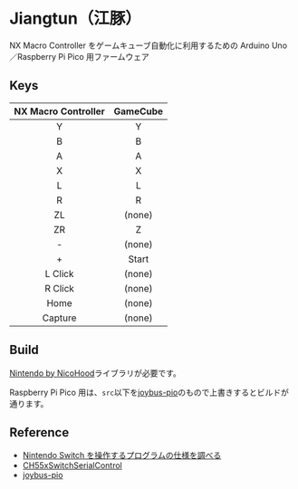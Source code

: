 # Jiangtun（江豚）

NX Macro Controller をゲームキューブ自動化に利用するための Arduino Uno／Raspberry Pi Pico 用ファームウェア

## Keys

| NX Macro Controller | GameCube |
| :-----------------: | :------: |
|          Y          |    Y     |
|          B          |    B     |
|          A          |    A     |
|          X          |    X     |
|          L          |    L     |
|          R          |    R     |
|         ZL          |  (none)  |
|         ZR          |    Z     |
|          -          |  (none)  |
|          +          |  Start   |
|       L Click       |  (none)  |
|       R Click       |  (none)  |
|        Home         |  (none)  |
|       Capture       |  (none)  |

## Build

[Nintendo by NicoHood](https://github.com/NicoHood/Nintendo)ライブラリが必要です。

Raspberry Pi Pico 用は、`src`以下を[joybus-pio](https://github.com/mizuyoukanao/joybus-pio)のもので上書きするとビルドが通ります。

## Reference

- [Nintendo Switch を操作するプログラムの仕様を調べる](https://scrapbox.io/yatsuna827827-12010999/Nintendo_Switch%E3%82%92%E6%93%8D%E4%BD%9C%E3%81%99%E3%82%8B%E3%83%97%E3%83%AD%E3%82%B0%E3%83%A9%E3%83%A0%E3%81%AE%E4%BB%95%E6%A7%98%E3%82%92%E8%AA%BF%E3%81%B9%E3%82%8B)
- [CH55xSwitchSerialControl](https://github.com/608/CH55xSwitchSerialControl)
- [joybus-pio](https://github.com/mizuyoukanao/joybus-pio)
